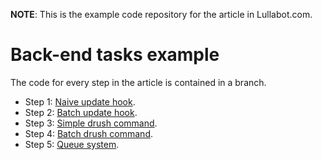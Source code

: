 **NOTE**: This is the example code repository for the article in Lullabot.com.

# Back-end tasks example
The code for every step in the article is contained in a branch.

  * Step 1: [Naive update hook](https://github.com/Lullabot/back-end-tasks-example/tree/step-1-naive-update-hook).
  * Step 2: [Batch update hook](https://github.com/Lullabot/back-end-tasks-example/tree/step-2-batch-update-hook).
  * Step 3: [Simple drush command](https://github.com/Lullabot/back-end-tasks-example/tree/step-3-drush-simple-drush-command).
  * Step 4: [Batch drush command](https://github.com/Lullabot/back-end-tasks-example/tree/step-4-drush-batch-drush-command).
  * Step 5: [Queue system](https://github.com/Lullabot/back-end-tasks-example/tree/step-5-queue-system).
